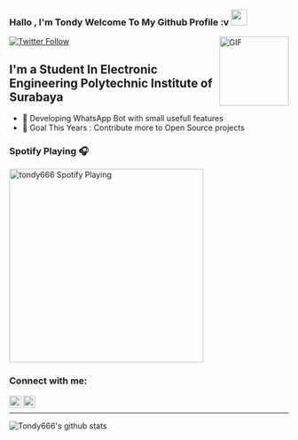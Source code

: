 ### Hallo , I'm Tondy Welcome To My Github Profile :v  <img src="https://github.com/TheDudeThatCode/TheDudeThatCode/blob/master/Assets/Hi.gif" width="29px">

<img align="right" alt="GIF" height="125px" src="https://media.giphy.com/media/KDDpcKigbfFpnejZs6/200.webp" />



[![Twitter Follow](https://img.shields.io/twitter/follow/tondy_666?color=1DA1F2&logo=twitter&style=for-the-badge)](https://twitter.com/intent/follow?original_referer=https%3A%2F%2Fgithub.com%2Ftondy_666&screen_name=tondy_666)

## I'm a Student In Electronic Engineering Polytechnic Institute of Surabaya

- 👯 Developing WhatsApp Bot with small usefull features 
- 🥅 Goal This Years : Contribute more to Open Source projects


### Spotify Playing 🎧
[<img src="https://now-playing-codestackr.vercel.app/api/spotify-playing" alt="tondy666 Spotify Playing" width="350" />](https://open.spotify.com/user/2qjtexdu1jocylwuys43trc4s)

### Connect with me:

[<img align="left" alt="tondy_666 | Twitter" width="22px" src="https://cdn.jsdelivr.net/npm/simple-icons@v3/icons/twitter.svg" />][twitter]
[<img align="left" alt="tondy_666 | Instagram" width="22px" src="https://cdn.jsdelivr.net/npm/simple-icons@v3/icons/instagram.svg" />][instagram]

<br />

---

![Tondy666's github stats](https://github-readme-stats.vercel.app/api?username=tondy666)

[twitter]: https://twitter.com/tondy_666
[instagram]: https://instagram.com/tondy_666
